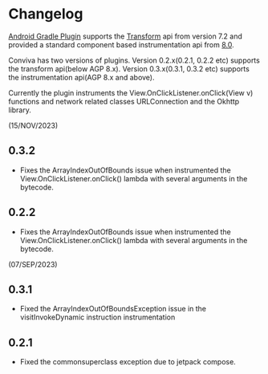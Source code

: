 # Changelog

[Android Gradle Plugin](https://developer.android.com/build/releases/gradle-plugin) supports the [Transform](https://developer.android.com/reference/tools/gradle-api/7.2/com/android/build/api/transform/Transform) api from version 7.2 and provided a standard component based instrumentation api from [8.0](https://developer.android.com/build/releases/gradle-plugin-api-updates).  

Conviva has two versions of plugins. Version 0.2.x(0.2.1, 0.2.2 etc) supports the transform api(below AGP 8.x). Version 0.3.x(0.3.1, 0.3.2 etc) supports the instrumentation api(AGP 8.x and above).

Currently the plugin instruments the View.OnClickListener.onClick(View v) functions and network related classes URLConnection and the Okhttp library.


(15/NOV/2023)
## 0.3.2
* Fixes the ArrayIndexOutOfBounds issue when instrumented the View.OnClickListener.onClick() lambda with several arguments in the bytecode.

## 0.2.2
* Fixes the ArrayIndexOutOfBounds issue when instrumented the View.OnClickListener.onClick() lambda with several arguments in the bytecode.


(07/SEP/2023)
## 0.3.1
* Fixed the ArrayIndexOutOfBoundsException issue in the visitInvokeDynamic instruction instrumentation

## 0.2.1
* Fixed the commonsuperclass exception due to jetpack compose.

